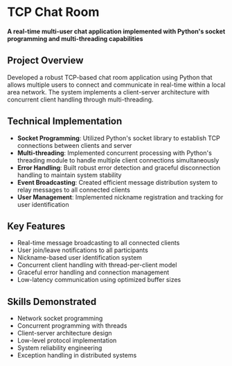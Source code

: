 # TCP Chat Room

**A real-time multi-user chat application implemented with Python's socket programming and multi-threading capabilities**

## Project Overview
Developed a robust TCP-based chat room application using Python that allows multiple users to connect and communicate in real-time within a local area network. The system implements a client-server architecture with concurrent client handling through multi-threading.

## Technical Implementation
- **Socket Programming**: Utilized Python's socket library to establish TCP connections between clients and server
- **Multi-threading**: Implemented concurrent processing with Python's threading module to handle multiple client connections simultaneously
- **Error Handling**: Built robust error detection and graceful disconnection handling to maintain system stability
- **Event Broadcasting**: Created efficient message distribution system to relay messages to all connected clients
- **User Management**: Implemented nickname registration and tracking for user identification

## Key Features
- Real-time message broadcasting to all connected clients
- User join/leave notifications to all participants
- Nickname-based user identification system
- Concurrent client handling with thread-per-client model
- Graceful error handling and connection management
- Low-latency communication using optimized buffer sizes

## Skills Demonstrated
- Network socket programming
- Concurrent programming with threads
- Client-server architecture design
- Low-level protocol implementation
- System reliability engineering
- Exception handling in distributed systems
